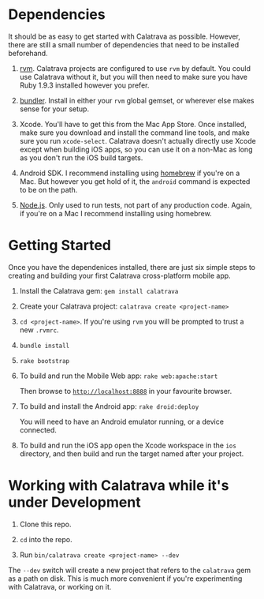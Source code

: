 # Dependencies

It should be as easy to get started with Calatrava as
possible. However, there are still a small number of dependencies that
need to be installed beforehand.

1. [rvm](http://rvm.io). Calatrava projects are configured to use
   `rvm` by default. You could use Calatrava without it, but you will
   then need to make sure you have Ruby 1.9.3 installed however you
   prefer.
   
2. [bundler](http://gembundler.com/). Install in either your `rvm`
   global gemset, or wherever else makes sense for your setup.

3. Xcode. You'll have to get this from the Mac App Store. Once
   installed, make sure you download and install the command line
   tools, and make sure you run `xcode-select`. Calatrava doesn't
   actually directly use Xcode except when building iOS apps, so you
   can use it on a non-Mac as long as you don't run the iOS build
   targets.

4. Android SDK. I recommend installing using
   [homebrew](http://mxcl.github.com/homebrew/) if you're on a
   Mac. But however you get hold of it, the `android` command is
   expected to be on the path.

5. [Node.js](http://nodejs.org/). Only used to run tests, not part of
   any production code. Again, if you're on a Mac I recommend
   installing using homebrew.

# Getting Started

Once you have the dependenices installed, there are just six simple
steps to creating and building your first Calatrava cross-platform
mobile app.

1. Install the Calatrava gem: `gem install calatrava`

2. Create your Calatrava project: `calatrava create
   <project-name>`

3. `cd <project-name>`. If you're using `rvm` you will be prompted to
   trust a new `.rvmrc`.
   
4. `bundle install`

5. `rake bootstrap`

6. To build and run the Mobile Web app: `rake web:apache:start`

   Then browse to [`http://localhost:8888`](http://localhost:8888) in
   your favourite browser.

7. To build and install the Android app: `rake droid:deploy`

   You will need to have an Android emulator running, or a device
   connected.
   
8. To build and run the iOS app open the Xcode workspace in the `ios`
   directory, and then build and run the target named after your
   project.

# Working with Calatrava while it's under Development

1. Clone this repo.

2. `cd` into the repo.

3. Run `bin/calatrava create <project-name> --dev`

The `--dev` switch will create a new project that refers to the
`calatrava` gem as a path on disk. This is much more convenient if
you're experimenting with Calatrava, or working on it.
